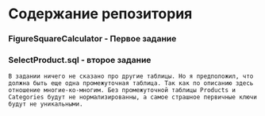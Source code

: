 # Содержание репозитория

### FigureSquareCalculator - Первое задание

### SelectProduct.sql - второе задание

    В задании ничего не сказано про другие таблицы. Но я предположил, что должна быть еще одна промежуточная таблица. Так как по описанию здесь отношение многие-ко-многим. Без промежуточной таблицы Products и Categories будут не нормализированны, а самое страшное первичные ключи будут не уникальными.
